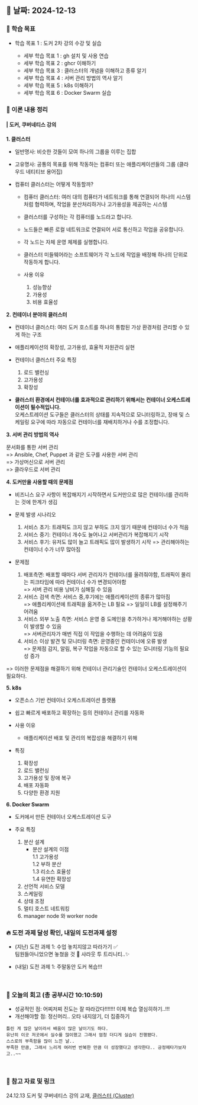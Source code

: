 ## 📅 날짜: 2024-12-13


### 💬 학습 목표
- 학습 목표 1 : 도커 2차 강의 수강 및 실습

    - 세부 학습 목표 1 : gh 설치 및 사용 연습
    - 세부 학습 목표 2 : ghcr 이해하기
    - 세부 학습 목표 3 : 클러스터의 개념을 이해하고 종류 알기
    - 세부 학습 목표 4 : 서버 관리 방법의 역사 알기
    - 세부 학습 목표 5 : k8s 이해하기
    - 세부 학습 목표 6 : Docker Swarm 실습


### 📒 이론 내용 정리
#### | 도커, 쿠버네티스 강의

**1. 클러스터**

- 일반명사: 비슷한 것들이 모여 하나의 그룹을 이루는 집합 <br/>
- 고유명사: 공통의 목표를 위해 작동하는 컴퓨터 또는 애플리케이션들의 그룹 (클라우드 네티티브 용어집)

- 컴퓨터 클러스터는 어떻게 작동할까? <br/>
        
    - 컴퓨터 클러스터: 여러 대의 컴퓨터가 네트워크를 통해 연결되어 하나의 시스템처럼 협력하며, 작업을 분산처리하거나 고가용성을 제공하는 시스템
        
    - 클러스터를 구성하는 각 컴퓨터를 노드라고 합니다. <br/>
    - 노드들은 빠른 로컬 네트워크로 연결되어 서로 통신하고 작업을 공유합니다. <br/>
    - 각 노드는 자체 운영 체제를 실행합니다. <br/>
    - 클러스터 미들웨어라는 소프트웨어가 각 노드에 작업을 배정해 하나의 단위로 작동하게 합니다.

    - 사용 이유
        1. 성능향상
        2. 가용성
        3. 비용 효율성

**2. 컨테이너 분야의 클러스터**

- 컨테이너 클러스터: 여러 도커 호스트를 하나의 통합된 가상 환경처럼 관리할 수 있게 하는 구조 <br/>
- 애플리케이션의 확장성, 고가용성, 효율적 자원관리 실현

- 컨테이너 클러스터 주요 특징 <br/>
    1. 로드 밸런싱 <br/>
    2. 고가용성 <br/>
    3. 확장성
        
- **클러스터 환경에서 컨테이너를 효과적으로 관리하기 위해서는 컨테이너 오케스트레이션이 필수적입니다.** <br/>
    오케스트레이션 도구들은 클러스터의 상태를 지속적으로 모니터링하고, 장애 및 스케일링 요구에 따라 자동으로 컨테이너를 재배치하거나 수를 조정합니다.

**3. 서버 관리 방법의 역사**

문서화를 통한 서버 관리 <br/>
=> Ansible, Chef, Puppet 과 같은 도구를 사용한 서버 관리 <br/>
=> 가상머신으로 서버 관리 <br/>
=> 클라우드로 서버 관리 

**4. 도커만을 사용할 때의 문제점**

- 비즈니스 요구 사항이 복잡해지기 시작하면서 도커만으로 많은 컨테이너를 관리하는 것에 한계가 생김 <br/>
    
- 문제 발생 시나리오 <br/>
    1. 서비스 초기: 트래픽도 크지 않고 부하도 크지 않기 때문에 컨테이너 수가 적음 <br/>
    2. 서비스 중기: 컨테이너 개수도 늘어나고 서버관리가 복잡해지기 시작 <br/>
    3. 서비스 후기: 유저도 많이 늘고 트래픽도 많이 발생하기 시작 => 관리해야하는 컨테이너 수가 너무 많아짐 <br/>
    
- 문제점 <br/>
    1. 배포측면: 배포할 때마다 서버 관리자가 컨테이너를 올려줘야함, 트래픽이 몰리는 피크타임에 따라 컨테이너 수가 변경되어야함 <br/>
        => 서버 관리 비용 낭비가 심해질 수 있음 <br/>
    2. 서비스 검색 측면: 서비스 중,후기에는 애플리케이션의 종류가 많아짐 <br/>
        => 애플리케이션에 트래픽을 옮겨주는 LB 필요 => 일일이 LB를 설정해주기 어려움 <br/>
    3. 서비스 외부 노출 측면: 서비스 운영 중 도메인을 추가하거나 제거해야하는 상황이 발생할 수 있음 <br/>
        => 서버관리자가 매번 직접 이 작업을 수행하는 데 어려움이 있음 <br/>
    4. 서비스 이상 발견 및 모니터링 측면: 운영중인 컨테이너에 오류 발생 <br/>
        => 문제점 감지, 알림, 복구 작업을 자동으로 할 수 있는 모니터링 기능의 필요성 증가

=> 이러한 문제점을 해결하기 위해 컨테이너 관리기술인 컨테이너 오케스트레이션이 필요하다.

**5. k8s**

- 오픈소스 기반 컨테이너 오케스트레이션 플랫폼 <br/>
- 쉽고 빠르게 배포하고 확장하는 등의 컨테이너 관리를 자동화

- 사용 이유 <br/>
    - 애플리케이션 배포 및 관리의 복잡성을 해결하기 위해 <br/>

- 특징 <br/>
    1. 확장성 <br/>
    2. 로드 밸런싱 <br/>
    3. 고가용성 및 장애 복구 <br/>
    4. 배포 자동화 <br/>
    5. 다양한 환경 지원

**6. Docker Swarm**

- 도커에서 만든 컨테이너 오케스트레이션 도구

- 주요 특징 <br/>
    1. 분산 설계 <br/>
        - 분산 설계의 이점 <br/>
            1.1 고가용성 <br/>
            1.2 부하 분산 <br/>
            1.3 리소스 효율성 <br/>
            1.4 유연한 확장성 <br/>
    2. 선언적 서비스 모델 <br/>
    3. 스케일링 <br/>
    4. 상태 조정 <br/>
    5. 멀티 호스트 네트워킹 <br/>
    6. manager node 와 worker node


### 🔥 도전 과제 달성 확인, 내일의 도전과제 설정
- (지난) 도전 과제 1: 수업 놓치지않고 따라가기 ✅ <br/>
팀원들아니었으면 놓쳤을 것 🥹 샤라웃 투 트리니티..✨

- (내일) 도전 과제 1: 주말동안 도커 복습!!!

<br/>

### 💭 오늘의 회고 (총 공부시간 10:10:59)
- 성공적인 점: 어찌저찌 진도는 잘 따라갔다!!!!!!! 이제 복습 열심히하기..!!!
- 개선해야할 점: 정신머리.. 오타 내지않기, 더 집중하기

```
틀린 게 많은 날이라서 배움이 많은 날이기도 하다. 
유난히 이곳 저곳에서 실수를 많이했고 그래서 엄청 더디게 실습이 진행됐다. 
스스로의 부족함을 많이 느낀 날.. 
부족한 만큼, 그래서 느리게 여러번 반복한 만큼 더 성장했다고 생각한다.. 긍정메타가보자고..~~
```

<br/>

### 📁 참고 자료 및 링크

24.12.13 도커 및 쿠버네티스 강의 교재,
[클러스터 (Cluster)](https://glossary.cncf.io/ko/cluster/)

